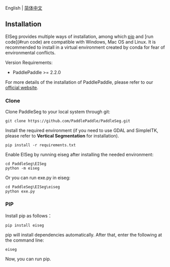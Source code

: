 English | [简体中文](install.md)

## Installation

EISeg provides multiple ways of installation, among which [pip](#PIP) and [run code](#run code) are compatible with Windows, Mac OS and Linux. It is recommended to install in a virtual environment created by conda for fear of environmental conflicts.

Version Requirements:

- PaddlePaddle >= 2.2.0

For more details of the installation of PaddlePaddle, please refer to our [official website](https://www.paddlepaddle.org.cn/install/quick?docurl=/documentation/docs/zh/install/pip/windows-pip.html).

### Clone

Clone PaddleSeg to your local system through git:

```
git clone https://github.com/PaddlePaddle/PaddleSeg.git
```

Install the required environment (if you need to use GDAL and SimpleITK, please refer to **Vertical Segmentation** for installation).

```
pip install -r requirements.txt
```

Enable EISeg by running eiseg after installing the needed environment:

```
cd PaddleSeg\EISeg
python -m eiseg
```

Or you can run exe.py in eiseg:

```
cd PaddleSeg\EISeg\eiseg
python exe.py
```

### PIP

Install pip as follows：

```
pip install eiseg
```

pip will install dependencies automatically. After that, enter the following at the command line:

```
eiseg
```

Now, you can run pip.
